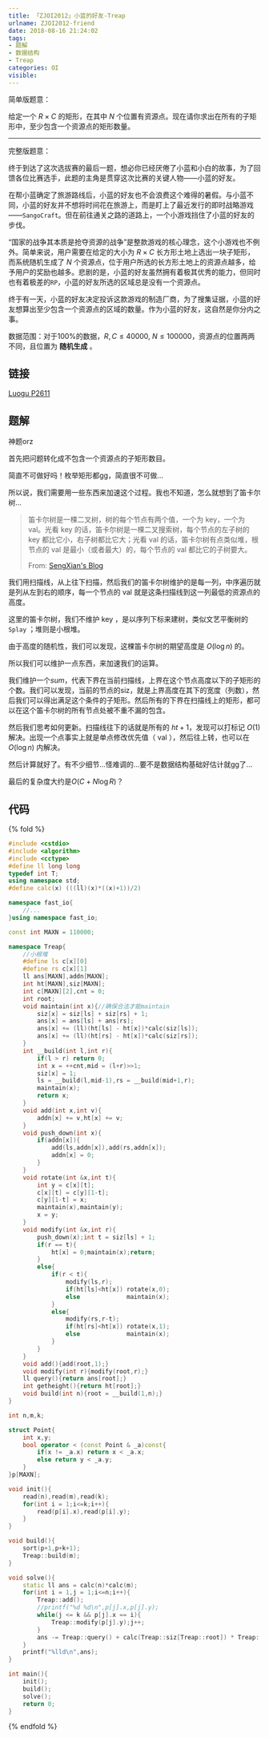 ```yaml
---
title: 「ZJOI2012」小蓝的好友-Treap
urlname: ZJOI2012-friend
date: 2018-08-16 21:24:02
tags:
- 题解
- 数据结构
- Treap
categories: OI
visible:
---
```


简单版题意：

给定一个 $R \times C$ 的矩形，在其中 $N$ 个位置有资源点。现在请你求出在所有的子矩形中，至少包含一个资源点的矩形数量。

<!-- more -->
- - -
完整版题意：

终于到达了这次选拔赛的最后一题，想必你已经厌倦了小蓝和小白的故事，为了回馈各位比赛选手，此题的主角是贯穿这次比赛的关键人物——小蓝的好友。

在帮小蓝确定了旅游路线后，小蓝的好友也不会浪费这个难得的暑假。与小蓝不同，小蓝的好友并不想将时间花在旅游上，而是盯上了最近发行的即时战略游戏——`SangoCraft`。但在前往通关之路的道路上，一个小游戏挡住了小蓝的好友的步伐。

“国家的战争其本质是抢夺资源的战争”是整款游戏的核心理念，这个小游戏也不例外。简单来说，用户需要在给定的大小为 $R \times C$ 长方形土地上选出一块子矩形，而系统随机生成了 $N$ 个资源点，位于用户所选的长方形土地上的资源点越多，给予用户的奖励也越多。悲剧的是，小蓝的好友虽然拥有着极其优秀的能力，但同时也有着极差的`RP`，小蓝的好友所选的区域总是没有一个资源点。

终于有一天，小蓝的好友决定投诉这款游戏的制造厂商，为了搜集证据，小蓝的好友想算出至少包含一个资源点的区域的数量。作为小蓝的好友，这自然是你分内之事。

数据范围：对于$100\%$的数据，$R,C \leq 40000$, $N \leq 100000$，资源点的位置两两不同，且位置为 **随机生成** 。

<!-- more -->


## 链接

[Luogu P2611](https://www.luogu.org/problemnew/show/P2611)

## 题解

神题orz

首先把问题转化成不包含一个资源点的子矩形数目。

简直不可做好吗！枚举矩形都gg，简直很不可做...

所以说，我们需要用一些东西来加速这个过程。我也不知道，怎么就想到了笛卡尔树...

> 笛卡尔树是一棵二叉树，树的每个节点有两个值，一个为 $\text{key}$，一个为 $\text{val}$。光看 $\text{key}$ 的话，笛卡尔树是一棵二叉搜索树，每个节点的左子树的 $\text{key}$ 都比它小，右子树都比它大；光看 $\text{val}$ 的话，笛卡尔树有点类似堆，根节点的 $\text{val}$ 是最小（或者最大）的，每个节点的 $\text{val}$ 都比它的子树要大。
> 
> From: [SengXian's Blog](https://blog.sengxian.com/algorithms/treap)


我们用扫描线，从上往下扫描，然后我们的笛卡尔树维护的是每一列，中序遍历就是列从左到右的顺序，每一个节点的 $\text{val}$ 就是这条扫描线到这一列最低的资源点的高度。

这里的笛卡尔树，我们不维护 $\text{key}$ ，是以序列下标来建树，类似文艺平衡树的 `Splay` ；堆则是小根堆。

由于高度的随机性，我们可以发现，这棵笛卡尔树的期望高度是 $O(\log{n})$ 的。

所以我们可以维护一点东西，来加速我们的运算。

我们维护一个$sum$，代表下界在当前扫描线，上界在这个节点高度以下的子矩形的个数。我们可以发现，当前的节点的siz，就是上界高度在其下的宽度（列数），然后我们可以得出满足这个条件的子矩形。然后所有的下界在扫描线上的矩形，都可以在这个笛卡尔树的所有节点处被不重不漏的包含。

然后我们思考如何更新。扫描线往下的话就是所有的 $ht+1$，发现可以打标记 $O(1)$ 解决。出现一个点事实上就是单点修改优先值（ $\text{val}$ ），然后往上转，也可以在 $O(\log {n})$ 内解决。

然后计算就好了。有不少细节...怪难调的...要不是数据结构基础好估计就gg了...

最后的复杂度大约是$O(C + N \log R)$？

## 代码

{% fold %}
```cpp
#include <cstdio>
#include <algorithm>
#include <cctype>
#define ll long long
typedef int T;
using namespace std;
#define calc(x) (((ll)(x)*((x)+1))/2)

namespace fast_io{
    //...
}using namespace fast_io;

const int MAXN = 110000;

namespace Treap{
    //小根堆
    #define ls c[x][0]
    #define rs c[x][1]
    ll ans[MAXN],addn[MAXN];
    int ht[MAXN],siz[MAXN];
    int c[MAXN][2],cnt = 0;
    int root;
    void maintain(int x){//确保合法才能maintain
        siz[x] = siz[ls] + siz[rs] + 1;
        ans[x] = ans[ls] + ans[rs];
        ans[x] += (ll)(ht[ls] - ht[x])*calc(siz[ls]);
        ans[x] += (ll)(ht[rs] - ht[x])*calc(siz[rs]); 
    }
    int __build(int l,int r){
        if(l > r) return 0;
        int x = ++cnt,mid = (l+r)>>1;
        siz[x] = 1;
        ls = __build(l,mid-1),rs = __build(mid+1,r);
        maintain(x);
        return x;
    }
    void add(int x,int v){
        addn[x] += v,ht[x] += v;
    }
    void push_down(int x){
        if(addn[x]){
            add(ls,addn[x]),add(rs,addn[x]);
            addn[x] = 0;
        }
    }
    void rotate(int &x,int t){
        int y = c[x][t];
        c[x][t] = c[y][1-t];
        c[y][1-t] = x;
        maintain(x),maintain(y);
        x = y;        
    }
    void modify(int &x,int r){
        push_down(x);int t = siz[ls] + 1;
        if(r == t){
            ht[x] = 0;maintain(x);return;
        }
        else{
            if(r < t){
                modify(ls,r);
                if(ht[ls]<ht[x]) rotate(x,0);
                else             maintain(x);
            }
            else{
                modify(rs,r-t);
                if(ht[rs]<ht[x]) rotate(x,1);
                else             maintain(x);
            }
        }
    }
    void add(){add(root,1);}
    void modify(int r){modify(root,r);}
    ll query(){return ans[root];}
    int getheight(){return ht[root];}
    void build(int n){root = __build(1,n);}
}

int n,m,k;

struct Point{
    int x,y;
    bool operator < (const Point & _a)const{
        if(x != _a.x) return x < _a.x;  
        else return y < _a.y;
    }
}p[MAXN];

void init(){
    read(n),read(m),read(k);
    for(int i = 1;i<=k;i++){
        read(p[i].x),read(p[i].y);
    }
}

void build(){
    sort(p+1,p+k+1);
    Treap::build(m);
}

void solve(){
    static ll ans = calc(n)*calc(m);
    for(int i = 1,j = 1;i<=n;i++){
        Treap::add();
        //printf("%d %d\n",p[j].x,p[j].y);
        while(j <= k && p[j].x == i){
            Treap::modify(p[j].y);j++;
        }
        ans -= Treap::query() + calc(Treap::siz[Treap::root]) * Treap::getheight(); 
    }
    printf("%lld\n",ans);
}

int main(){
    init();
    build();
    solve();
    return 0;
}
```
{% endfold %}